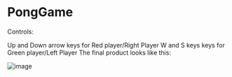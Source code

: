 # PongGame

Controls:

Up and Down arrow keys for Red player/Right Player
W and S keys keys for Green player/Left Player
The final product looks like this:


![image](https://user-images.githubusercontent.com/95643357/232498142-893e46b0-75d6-4605-8470-99efaa02b480.png)
